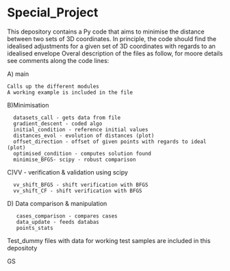 # Special_Project

This depository contains a Py code that aims to minimise the distance between two sets of 3D coordinates.
In principle, the code should find the idealised adjustments for a given set of 3D coordinates with regards to an idealised envelope
Overal description of the files as follow, for moore details see comments along the code lines:


  A) main
  
  	Calls up the different modules
   	A working example is included in the file

B)Minimisation

  
	  datasets_call - gets data from file
	  gradient_descent - coded algo
	  initial_condition - reference initial values
	  distances_evol - evolution of distances (plot)
	  offset_direction - offset of given points with regards to ideal (plot)
	  optimised_condition - computes solution found
	  minimise_BFGS- scipy - robust comparison


 C)VV - verification & validation using scipy

  
	  vv_shift_BFGS - shift verification with BFGS
	  vv_shift_CF - shift verification with BFGS

D) Data comparison & manipulation


	   cases_comparison - compares cases
	   data_update - feeds databas   
	   points_stats


Test_dummy files with data for working test samples are included in this depositoty


GS









